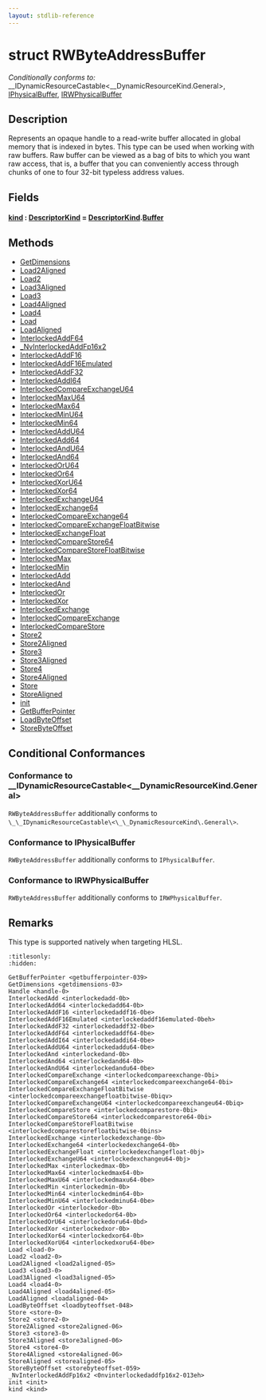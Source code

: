 ```yaml
---
layout: stdlib-reference
---
```


# struct RWByteAddressBuffer

*Conditionally conforms to:* \_\_IDynamicResourceCastable\<\_\_DynamicResourceKind\.General\>, [IPhysicalBuffer](../../../interfaces/iphysicalbuffer-019/index.html), [IRWPhysicalBuffer](../../../interfaces/irwphysicalbuffer-0123b/index.html)

## Description

Represents an opaque handle to a read-write buffer allocated in global memory that is indexed in bytes.
This type can be used when working with raw buffers. Raw buffer can be viewed as a bag of bits to
which you want raw access, that is, a buffer that you can conveniently access through chunks of one to
four 32-bit typeless address values.

## Fields

####  <a id="decl-kind"></a>[kind](../kind.html) : [DescriptorKind](../../descriptorkind-0a/index.html) = [DescriptorKind](../../descriptorkind-0a/index.html)\.[Buffer](../../descriptorkind-0a/index.html#decl-Buffer)

## Methods

* [GetDimensions](../getdimensions-03.html)
* [Load2Aligned](../load2aligned-05.html)
* [Load2](../load2-0.html)
* [Load3Aligned](../load3aligned-05.html)
* [Load3](../load3-0.html)
* [Load4Aligned](../load4aligned-05.html)
* [Load4](../load4-0.html)
* [Load](../load-0.html)
* [LoadAligned](../loadaligned-04.html)
* [InterlockedAddF64](../interlockedaddf64-0be.html)
* [\_NvInterlockedAddFp16x2](../0nvinterlockedaddfp16x2-013eh.html)
* [InterlockedAddF16](../interlockedaddf16-0be.html)
* [InterlockedAddF16Emulated](../interlockedaddf16emulated-0beh.html)
* [InterlockedAddF32](../interlockedaddf32-0be.html)
* [InterlockedAddI64](../interlockedaddi64-0be.html)
* [InterlockedCompareExchangeU64](../interlockedcompareexchangeu64-0biq.html)
* [InterlockedMaxU64](../interlockedmaxu64-0be.html)
* [InterlockedMax64](../interlockedmax64-0b.html)
* [InterlockedMinU64](../interlockedminu64-0be.html)
* [InterlockedMin64](../interlockedmin64-0b.html)
* [InterlockedAddU64](../interlockedaddu64-0be.html)
* [InterlockedAdd64](../interlockedadd64-0b.html)
* [InterlockedAndU64](../interlockedandu64-0be.html)
* [InterlockedAnd64](../interlockedand64-0b.html)
* [InterlockedOrU64](../interlockedoru64-0bd.html)
* [InterlockedOr64](../interlockedor64-0b.html)
* [InterlockedXorU64](../interlockedxoru64-0be.html)
* [InterlockedXor64](../interlockedxor64-0b.html)
* [InterlockedExchangeU64](../interlockedexchangeu64-0bj.html)
* [InterlockedExchange64](../interlockedexchange64-0b.html)
* [InterlockedCompareExchange64](../interlockedcompareexchange64-0bi.html)
* [InterlockedCompareExchangeFloatBitwise](../interlockedcompareexchangefloatbitwise-0biqv.html)
* [InterlockedExchangeFloat](../interlockedexchangefloat-0bj.html)
* [InterlockedCompareStore64](../interlockedcomparestore64-0bi.html)
* [InterlockedCompareStoreFloatBitwise](../interlockedcomparestorefloatbitwise-0bins.html)
* [InterlockedMax](../interlockedmax-0b.html)
* [InterlockedMin](../interlockedmin-0b.html)
* [InterlockedAdd](../interlockedadd-0b.html)
* [InterlockedAnd](../interlockedand-0b.html)
* [InterlockedOr](../interlockedor-0b.html)
* [InterlockedXor](../interlockedxor-0b.html)
* [InterlockedExchange](../interlockedexchange-0b.html)
* [InterlockedCompareExchange](../interlockedcompareexchange-0bi.html)
* [InterlockedCompareStore](../interlockedcomparestore-0bi.html)
* [Store2](../store2-0.html)
* [Store2Aligned](../store2aligned-06.html)
* [Store3](../store3-0.html)
* [Store3Aligned](../store3aligned-06.html)
* [Store4](../store4-0.html)
* [Store4Aligned](../store4aligned-06.html)
* [Store](../store-0.html)
* [StoreAligned](../storealigned-05.html)
* [init](../init.html)
* [GetBufferPointer](../getbufferpointer-039.html)
* [LoadByteOffset](../loadbyteoffset-048.html)
* [StoreByteOffset](../storebyteoffset-059.html)

## Conditional Conformances

### Conformance to \_\_IDynamicResourceCastable\<\_\_DynamicResourceKind\.General\>
`RWByteAddressBuffer` additionally conforms to `\_\_IDynamicResourceCastable\<\_\_DynamicResourceKind\.General\>`.
### Conformance to IPhysicalBuffer
`RWByteAddressBuffer` additionally conforms to `IPhysicalBuffer`.
### Conformance to IRWPhysicalBuffer
`RWByteAddressBuffer` additionally conforms to `IRWPhysicalBuffer`.
## Remarks


This type is supported natively when targeting HLSL.



```{toctree}
:titlesonly:
:hidden:

GetBufferPointer <getbufferpointer-039>
GetDimensions <getdimensions-03>
Handle <handle-0>
InterlockedAdd <interlockedadd-0b>
InterlockedAdd64 <interlockedadd64-0b>
InterlockedAddF16 <interlockedaddf16-0be>
InterlockedAddF16Emulated <interlockedaddf16emulated-0beh>
InterlockedAddF32 <interlockedaddf32-0be>
InterlockedAddF64 <interlockedaddf64-0be>
InterlockedAddI64 <interlockedaddi64-0be>
InterlockedAddU64 <interlockedaddu64-0be>
InterlockedAnd <interlockedand-0b>
InterlockedAnd64 <interlockedand64-0b>
InterlockedAndU64 <interlockedandu64-0be>
InterlockedCompareExchange <interlockedcompareexchange-0bi>
InterlockedCompareExchange64 <interlockedcompareexchange64-0bi>
InterlockedCompareExchangeFloatBitwise <interlockedcompareexchangefloatbitwise-0biqv>
InterlockedCompareExchangeU64 <interlockedcompareexchangeu64-0biq>
InterlockedCompareStore <interlockedcomparestore-0bi>
InterlockedCompareStore64 <interlockedcomparestore64-0bi>
InterlockedCompareStoreFloatBitwise <interlockedcomparestorefloatbitwise-0bins>
InterlockedExchange <interlockedexchange-0b>
InterlockedExchange64 <interlockedexchange64-0b>
InterlockedExchangeFloat <interlockedexchangefloat-0bj>
InterlockedExchangeU64 <interlockedexchangeu64-0bj>
InterlockedMax <interlockedmax-0b>
InterlockedMax64 <interlockedmax64-0b>
InterlockedMaxU64 <interlockedmaxu64-0be>
InterlockedMin <interlockedmin-0b>
InterlockedMin64 <interlockedmin64-0b>
InterlockedMinU64 <interlockedminu64-0be>
InterlockedOr <interlockedor-0b>
InterlockedOr64 <interlockedor64-0b>
InterlockedOrU64 <interlockedoru64-0bd>
InterlockedXor <interlockedxor-0b>
InterlockedXor64 <interlockedxor64-0b>
InterlockedXorU64 <interlockedxoru64-0be>
Load <load-0>
Load2 <load2-0>
Load2Aligned <load2aligned-05>
Load3 <load3-0>
Load3Aligned <load3aligned-05>
Load4 <load4-0>
Load4Aligned <load4aligned-05>
LoadAligned <loadaligned-04>
LoadByteOffset <loadbyteoffset-048>
Store <store-0>
Store2 <store2-0>
Store2Aligned <store2aligned-06>
Store3 <store3-0>
Store3Aligned <store3aligned-06>
Store4 <store4-0>
Store4Aligned <store4aligned-06>
StoreAligned <storealigned-05>
StoreByteOffset <storebyteoffset-059>
_NvInterlockedAddFp16x2 <0nvinterlockedaddfp16x2-013eh>
init <init>
kind <kind>
```
